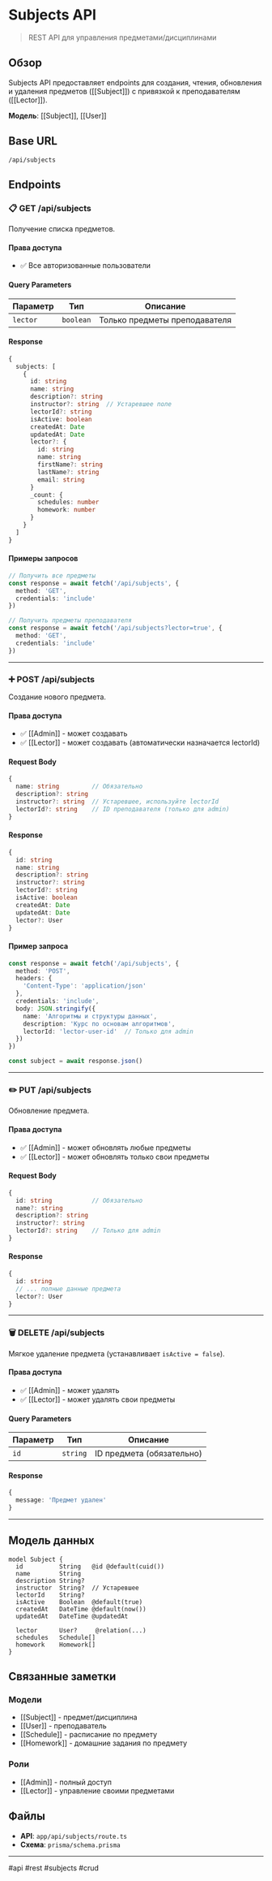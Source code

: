 # Subjects API

> REST API для управления предметами/дисциплинами

## Обзор

Subjects API предоставляет endpoints для создания, чтения, обновления и удаления предметов ([[Subject]]) с привязкой к преподавателям ([[Lector]]).

**Модель**: [[Subject]], [[User]]

## Base URL

```
/api/subjects
```

## Endpoints

### 📋 GET /api/subjects

Получение списка предметов.

#### Права доступа
- ✅ Все авторизованные пользователи

#### Query Parameters

| Параметр | Тип | Описание |
|----------|-----|----------|
| `lector` | `boolean` | Только предметы преподавателя |

#### Response

```typescript
{
  subjects: [
    {
      id: string
      name: string
      description?: string
      instructor?: string  // Устаревшее поле
      lectorId?: string
      isActive: boolean
      createdAt: Date
      updatedAt: Date
      lector?: {
        id: string
        name: string
        firstName?: string
        lastName?: string
        email: string
      }
      _count: {
        schedules: number
        homework: number
      }
    }
  ]
}
```

#### Примеры запросов

```typescript
// Получить все предметы
const response = await fetch('/api/subjects', {
  method: 'GET',
  credentials: 'include'
})

// Получить предметы преподавателя
const response = await fetch('/api/subjects?lector=true', {
  method: 'GET',
  credentials: 'include'
})
```

---

### ➕ POST /api/subjects

Создание нового предмета.

#### Права доступа
- ✅ [[Admin]] - может создавать
- ✅ [[Lector]] - может создавать (автоматически назначается lectorId)

#### Request Body

```typescript
{
  name: string         // Обязательно
  description?: string
  instructor?: string  // Устаревшее, используйте lectorId
  lectorId?: string    // ID преподавателя (только для admin)
}
```

#### Response

```typescript
{
  id: string
  name: string
  description?: string
  instructor?: string
  lectorId?: string
  isActive: boolean
  createdAt: Date
  updatedAt: Date
  lector?: User
}
```

#### Пример запроса

```typescript
const response = await fetch('/api/subjects', {
  method: 'POST',
  headers: {
    'Content-Type': 'application/json'
  },
  credentials: 'include',
  body: JSON.stringify({
    name: 'Алгоритмы и структуры данных',
    description: 'Курс по основам алгоритмов',
    lectorId: 'lector-user-id'  // Только для admin
  })
})

const subject = await response.json()
```

---

### ✏️ PUT /api/subjects

Обновление предмета.

#### Права доступа
- ✅ [[Admin]] - может обновлять любые предметы
- ✅ [[Lector]] - может обновлять только свои предметы

#### Request Body

```typescript
{
  id: string           // Обязательно
  name?: string
  description?: string
  instructor?: string
  lectorId?: string    // Только для admin
}
```

#### Response

```typescript
{
  id: string
  // ... полные данные предмета
  lector?: User
}
```

---

### 🗑️ DELETE /api/subjects

Мягкое удаление предмета (устанавливает `isActive = false`).

#### Права доступа
- ✅ [[Admin]] - может удалять
- ✅ [[Lector]] - может удалять свои предметы

#### Query Parameters

| Параметр | Тип | Описание |
|----------|-----|----------|
| `id` | `string` | ID предмета (обязательно) |

#### Response

```typescript
{
  message: 'Предмет удален'
}
```

---

## Модель данных

```prisma
model Subject {
  id          String   @id @default(cuid())
  name        String
  description String?
  instructor  String?  // Устаревшее
  lectorId    String?
  isActive    Boolean  @default(true)
  createdAt   DateTime @default(now())
  updatedAt   DateTime @updatedAt
  
  lector      User?     @relation(...)
  schedules   Schedule[]
  homework    Homework[]
}
```

## Связанные заметки

### Модели
- [[Subject]] - предмет/дисциплина
- [[User]] - преподаватель
- [[Schedule]] - расписание по предмету
- [[Homework]] - домашние задания по предмету

### Роли
- [[Admin]] - полный доступ
- [[Lector]] - управление своими предметами

## Файлы

- **API**: `app/api/subjects/route.ts`
- **Схема**: `prisma/schema.prisma`

---

#api #rest #subjects #crud

